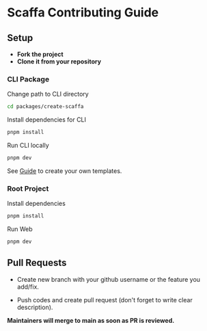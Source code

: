 # Scaffa Contributing Guide

## Setup

- **Fork the project**
- **Clone it from your repository**

### CLI Package

Change path to CLI directory

```sh
cd packages/create-scaffa
```

Install dependencies for CLI

```sh
pnpm install
```

Run CLI locally

```sh
pnpm dev
```

See [Guide](packages/create-scaffa/CONTRIBUTING.md) to create your own templates.

### Root Project

Install dependencies

```sh
pnpm install
```

Run Web

```sh
pnpm dev
```

## Pull Requests

- Create new branch with your github username or the feature you add/fix.

- Push codes and create pull request (don't forget to write clear description).

**Maintainers will merge to main as soon as PR is reviewed.**
